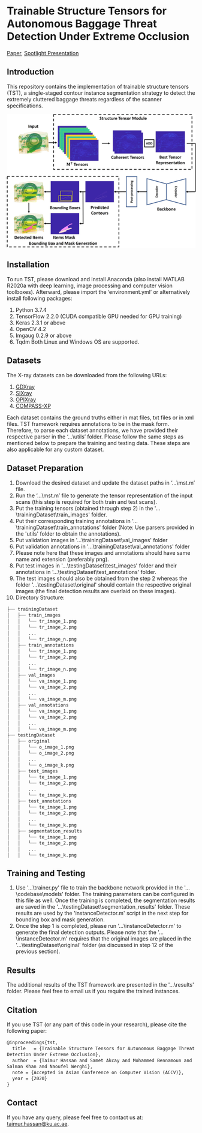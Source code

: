 # Trainable Structure Tensors for Autonomous Baggage Threat Detection Under Extreme Occlusion
[Paper](https://arxiv.org/abs/2009.13158), [Spotlight Presentation](https://youtu.be/T3m57pNdrqE)

## Introduction
This repository contains the implementation of trainable structure tensors (TST), a single-staged contour instance segmentation strategy to detect the extremely cluttered baggage threats regardless of the scanner specifications. 

![TST](/images/Picture1.jpg)

## Installation
To run TST, please download and install Anaconda (also install MATLAB R2020a with deep learning, image processing and computer vision toolboxes). Afterward, please import the ‘environment.yml’ or alternatively install following packages: 
1. Python 3.7.4 
2. TensorFlow 2.2.0 (CUDA compatible GPU needed for GPU training) 
3. Keras 2.3.1 or above 
4. OpenCV 4.2 
5. Imgaug 0.2.9 or above 
6. Tqdm 
Both Linux and Windows OS are supported.

## Datasets
The X-ray datasets can be downloaded from the following URLs: 
1. [GDXray](https://domingomery.ing.puc.cl/material/gdxray/) 
2. [SIXray](https://github.com/MeioJane/SIXray) 
3. [OPIXray](https://github.com/OPIXray-author/OPIXray) 
4. [COMPASS-XP](https://figshare.com/articles/dataset/COMPASS-XP/9249791)

Each dataset contains the ground truths either in mat files, txt files or in xml files. TST framework requires annotations to be in the mask form. Therefore, to parse each dataset annotations, we have provided their respective parser in the ‘…\utils’ folder. Please follow the same steps as mentioned below to prepare the training and testing data. These steps are also applicable for any custom dataset.

## Dataset Preparation

1. Download the desired dataset and update the dataset paths in ‘…\mst.m’ file.
2. Run the ‘…\mst.m’ file to generate the tensor representation of the input scans (this step is required for both train and test scans). 
3. Put the training tensors (obtained through step 2) in the '…\trainingDataset\train_images' folder. 
4. Put their corresponding training annotations in '…\trainingDataset\train_annotations' folder (Note: Use parsers provided in the 'utils' folder to obtain the annotations). 
5. Put validation images in '…\trainingDataset\val_images' folder 
6. Put validation annotations in '…\trainingDataset\val_annotations' folder 
7. Please note here that these images and annotations should have same name and extension (preferably png). 
8. Put test images in '…\testingDataset\test_images' folder and their annotations in '…\testingDataset\test_annotations' folder. 
9. The test images should also be obtained from the step 2 whereas the folder '…\testingDataset\original' should contain the respective original images (the final detection results are overlaid on these images). 
10. Directory Structure:
```
├── trainingDataset
│   ├── train_images
│   │   └── tr_image_1.png
│   │   └── tr_image_2.png
│   │   ...
│   │   └── tr_image_n.png
│   ├── train_annotations
│   │   └── tr_image_1.png
│   │   └── tr_image_2.png
│   │   ...
│   │   └── tr_image_n.png
│   ├── val_images
│   │   └── va_image_1.png
│   │   └── va_image_2.png
│   │   ...
│   │   └── va_image_m.png
│   ├── val_annotations
│   │   └── va_image_1.png
│   │   └── va_image_2.png
│   │   ...
│   │   └── va_image_m.png
├── testingDataset
│   ├── original
│   │   └── o_image_1.png
│   │   └── o_image_2.png
│   │   ...
│   │   └── o_image_k.png
│   ├── test_images
│   │   └── te_image_1.png
│   │   └── te_image_2.png
│   │   ...
│   │   └── te_image_k.png
│   ├── test_annotations
│   │   └── te_image_1.png
│   │   └── te_image_2.png
│   │   ...
│   │   └── te_image_k.png
│   ├── segmentation_results
│   │   └── te_image_1.png
│   │   └── te_image_2.png
│   │   ...
│   │   └── te_image_k.png
```

## Training and Testing
1. Use '…\trainer.py' file to train the backbone network provided in the '…\codebase\models' folder. The training parameters can be configured in this file as well. Once the training is completed, the segmentation results are saved in the '…\testingDataset\segmentation_results' folder. These results are used by the 'instanceDetector.m' script in the next step for bounding box and mask generation. 
2. Once the step 1 is completed, please run '…\instanceDetector.m' to generate the final detection outputs. Please note that the '…\instanceDetector.m' requires that the original images are placed in the '…\testingDataset\original' folder (as discussed in step 12 of the previous section).

## Results
The additional results of the TST framework are presented in the '…\results' folder. Please feel free to email us if you require the trained instances. 

## Citation
If you use TST (or any part of this code in your research), please cite the following paper:

```
@inproceedings{tst,
  title   = {Trainable Structure Tensors for Autonomous Baggage Threat Detection Under Extreme Occlusion},
  author  = {Taimur Hassan and Samet Akcay and Mohammed Bennamoun and Salman Khan and Naoufel Werghi},
  note = {Accepted in Asian Conference on Computer Vision (ACCV)},
  year = {2020}
}
```

## Contact
If you have any query, please feel free to contact us at: taimur.hassan@ku.ac.ae.

